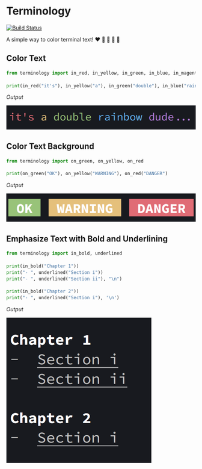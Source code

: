 # Terminology

[![Build Status](https://travis-ci.org/juanrgon/terminology.svg?branch=master)](https://travis-ci.org/juanrgon/terminology)

A simple way to color terminal text! ❤️ 💛 💚 💙 💜

## Color Text

```python
from terminology import in_red, in_yellow, in_green, in_blue, in_magenta

print(in_red("it's"), in_yellow("a"), in_green("double"), in_blue("rainbow"), in_magenta("dude..."))
```

_Output_

![alt text][coloring]

[coloring]: https://raw.githubusercontent.com/juanrgon/terminology/master/docs/_static/pics/coloring.png
 "Coloring"

## Color Text Background

```python
from terminology import on_green, on_yellow, on_red

print(on_green("OK"), on_yellow("WARNING"), on_red("DANGER")
```

_Output_

![alt text][background colors]

[background colors]: https://raw.githubusercontent.com/juanrgon/terminology/master/docs/_static/pics/background.png
 "Background Colors"

## Emphasize Text with Bold and Underlining

```python
from terminology import in_bold, underlined

print(in_bold("Chapter 1"))
print("- ", underlined("Section i"))
print("- ", underlined("Section ii"), "\n")

print(in_bold("Chapter 2"))
print("- ", underlined("Section i"), '\n')
```

_Output_

![alt text][bold and underline]

[bold and underline]: https://raw.githubusercontent.com/juanrgon/terminology/master/docs/_static/pics/bold_and_underline.png
 "Bold and Underline"
